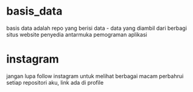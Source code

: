 # basis_data
basis data adalah repo yang berisi data - data yang diambil dari berbagi situs website penyedia antarmuka pemograman aplikasi

# instagram
jangan lupa follow instagram untuk melihat berbagai macam perbahrui setiap repositori aku, link ada di profile 
